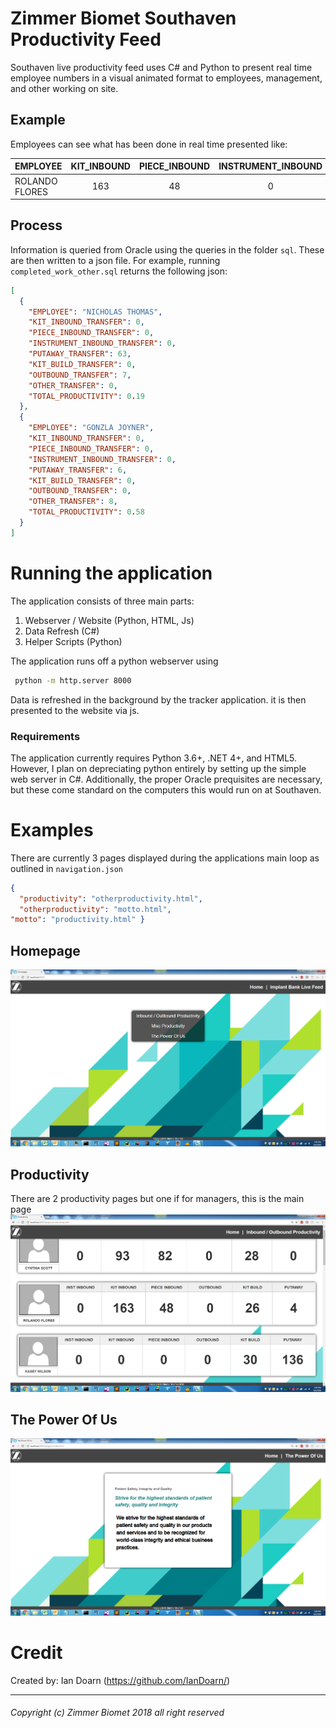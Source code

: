 
  
# Zimmer Biomet Southaven Productivity Feed  
Southaven live productivity feed uses C# and Python to present real time employee numbers in a visual animated format to employees, management, and other working on site.  
  
## Example  
Employees can see what has been done in real time presented like:  

| EMPLOYEE | KIT_INBOUND | PIECE_INBOUND | INSTRUMENT_INBOUND | PUTAWAY | KIT_BUILD | OUTBOUND | OTHER |
|:--------------|:---:|:--:|:-:|:-:|:--:|:-:|:-:|    
| ROLANDO FLORES | 163 | 48 | 0 | 4 | 26 | 0 | 0 |
  
## Process  
Information is queried from Oracle using the queries in the folder `sql`. These are then written to a json file. For example, running `completed_work_other.sql` returns the following json:  
```json  
[
  {
    "EMPLOYEE": "NICHOLAS THOMAS",
    "KIT_INBOUND_TRANSFER": 0,
    "PIECE_INBOUND_TRANSFER": 0,
    "INSTRUMENT_INBOUND_TRANSFER": 0,
    "PUTAWAY_TRANSFER": 63,
    "KIT_BUILD_TRANSFER": 0,
    "OUTBOUND_TRANSFER": 7,
    "OTHER_TRANSFER": 0,
    "TOTAL_PRODUCTIVITY": 0.19
  },
  {
    "EMPLOYEE": "GONZLA JOYNER",
    "KIT_INBOUND_TRANSFER": 0,
    "PIECE_INBOUND_TRANSFER": 0,
    "INSTRUMENT_INBOUND_TRANSFER": 0,
    "PUTAWAY_TRANSFER": 6,
    "KIT_BUILD_TRANSFER": 0,
    "OUTBOUND_TRANSFER": 0,
    "OTHER_TRANSFER": 8,
    "TOTAL_PRODUCTIVITY": 0.58
  }
]
```  
  
# Running the application  
The application consists of three main parts:  
  
 1. Webserver / Website (Python, HTML, Js)  
 2. Data Refresh (C#)  
 3. Helper Scripts (Python)  
   
The application runs off a python webserver using  
```cmd  
 python -m http.server 8000
 ```  
Data is refreshed in the background by the tracker application. it is then presented to the website via js.  
  
### Requirements  
The application currently requires Python 3.6+, .NET 4+, and HTML5. However, I plan on depreciating python entirely by setting up the simple web server in C#. Additionally, the proper Oracle prequisites are necessary, but these come standard on the computers this would run on at Southaven.  
  
# Examples  
There are currently 3 pages displayed during the applications main loop as outlined in `navigation.json`  
```json  
{    
  "productivity": "otherproductivity.html",    
  "otherproductivity": "motto.html",    
"motto": "productivity.html" }  
```  
  
## Homepage  
![Homepage](https://github.com/IanDoarn/SouthavenFeed/blob/master/images/Homepage.PNG)  
  
## Productivity  
There are 2 productivity pages but one if for managers, this is the main page  
![Productivity](https://github.com/IanDoarn/SouthavenFeed/blob/master/images/Porductivity.PNG)  
  
## The Power Of Us  
![The Power Of Us](https://github.com/IanDoarn/SouthavenFeed/blob/master/images/ThePowerOfUs.PNG)

# Credit
Created by: Ian Doarn (https://github.com/IanDoarn/)



---
###### Copyright (c) Zimmer Biomet 2018 all right reserved

